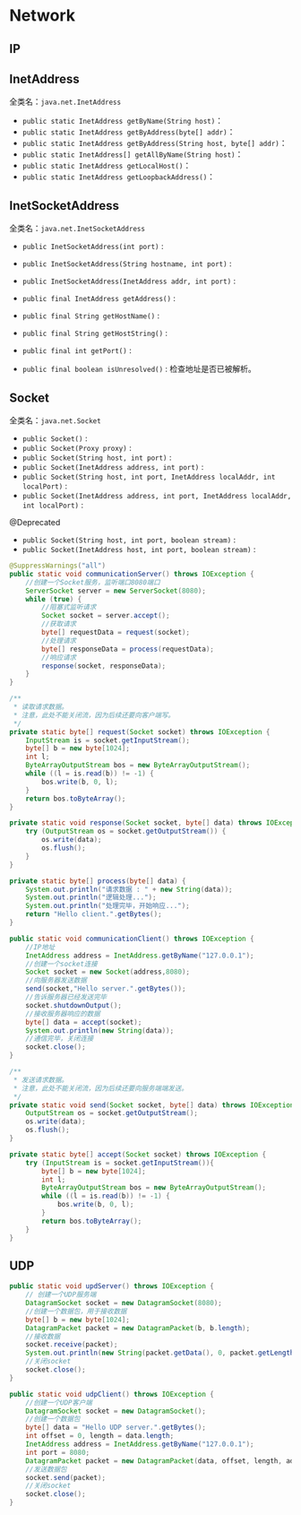 # Network





## IP



## InetAddress

全类名：`java.net.InetAddress`



- `public static InetAddress getByName(String host)`：
- `public static InetAddress getByAddress(byte[] addr)`：
- `public static InetAddress getByAddress(String host, byte[] addr)`：
- `public static InetAddress[] getAllByName(String host)`：
- `public static InetAddress getLocalHost()`：
- `public static InetAddress getLoopbackAddress()`：



## InetSocketAddress

全类名：`java.net.InetSocketAddress`

- `public InetSocketAddress(int port)` : 

- `public InetSocketAddress(String hostname, int port)` : 

- `public InetSocketAddress(InetAddress addr, int port)` : 

  





- `public final InetAddress getAddress()` :  
- `public final String getHostName()` :  
- `public final String getHostString()` :  
- `public final int getPort()` :  
- `public final boolean isUnresolved()` :  检查地址是否已被解析。









## Socket

全类名：`java.net.Socket`

- `public Socket()` :
- `public Socket(Proxy proxy)` :
- `public Socket(String host, int port)` :
- `public Socket(InetAddress address, int port)` :
- `public Socket(String host, int port, InetAddress localAddr, int localPort)` :
- `public Socket(InetAddress address, int port, InetAddress localAddr, int localPort)` : 

@Deprecated

- `public Socket(String host, int port, boolean stream)` : 
- `public Socket(InetAddress host, int port, boolean stream)` : 









```java
@SuppressWarnings("all")
public static void communicationServer() throws IOException {
    //创建一个Socket服务，监听端口8080端口
    ServerSocket server = new ServerSocket(8080);
    while (true) {
        //阻塞式监听请求
        Socket socket = server.accept();
        //获取请求
        byte[] requestData = request(socket);
        //处理请求
        byte[] responseData = process(requestData);
        //响应请求
        response(socket, responseData);
    }
}

/**
 * 读取请求数据。
 * 注意，此处不能关闭流，因为后续还要向客户端写。
 */
private static byte[] request(Socket socket) throws IOException {
    InputStream is = socket.getInputStream();
    byte[] b = new byte[1024];
    int l;
    ByteArrayOutputStream bos = new ByteArrayOutputStream();
    while ((l = is.read(b)) != -1) {
        bos.write(b, 0, l);
    }
    return bos.toByteArray();
}

private static void response(Socket socket, byte[] data) throws IOException {
    try (OutputStream os = socket.getOutputStream()) {
        os.write(data);
        os.flush();
    }
}

private static byte[] process(byte[] data) {
    System.out.println("请求数据 : " + new String(data));
    System.out.println("逻辑处理...");
    System.out.println("处理完毕，开始响应...");
    return "Hello client.".getBytes();
}
```



```java
public static void communicationClient() throws IOException {
    //IP地址
    InetAddress address = InetAddress.getByName("127.0.0.1");
    //创建一个socket连接
    Socket socket = new Socket(address,8080);
    //向服务器发送数据
    send(socket,"Hello server.".getBytes());
    //告诉服务器已经发送完毕
    socket.shutdownOutput();
    //接收服务器响应的数据
    byte[] data = accept(socket);
    System.out.println(new String(data));
    //通信完毕，关闭连接
    socket.close();
}

/**
 * 发送请求数据。
 * 注意，此处不能关闭流，因为后续还要向服务端端发送。
 */
private static void send(Socket socket, byte[] data) throws IOException {
    OutputStream os = socket.getOutputStream();
    os.write(data);
    os.flush();
}

private static byte[] accept(Socket socket) throws IOException {
    try (InputStream is = socket.getInputStream()){
        byte[] b = new byte[1024];
        int l;
        ByteArrayOutputStream bos = new ByteArrayOutputStream();
        while ((l = is.read(b)) != -1) {
            bos.write(b, 0, l);
        }
        return bos.toByteArray();
    }
}
```









## UDP







```JAVA
public static void updServer() throws IOException {
    // 创建一个UDP服务端
    DatagramSocket socket = new DatagramSocket(8080);
    //创建一个数据包，用于接收数据
    byte[] b = new byte[1024];
    DatagramPacket packet = new DatagramPacket(b, b.length);
    //接收数据
    socket.receive(packet);
    System.out.println(new String(packet.getData(), 0, packet.getLength()));
    //关闭socket
    socket.close();
}
```



```java
public static void udpClient() throws IOException {
    //创建一个UDP客户端
    DatagramSocket socket = new DatagramSocket();
    //创建一个数据包
    byte[] data = "Hello UDP server.".getBytes();
    int offset = 0, length = data.length;
    InetAddress address = InetAddress.getByName("127.0.0.1");
    int port = 8080;
    DatagramPacket packet = new DatagramPacket(data, offset, length, address, port);
    //发送数据包
    socket.send(packet);
    //关闭socket
    socket.close();
}
```



